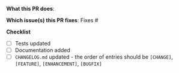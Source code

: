 <!--  Thanks for sending a pull request!  Before submitting:

1. Read our CONTRIBUTING.md guide
2. Rebase your PR if it gets out of sync with master
-->

**What this PR does**:

**Which issue(s) this PR fixes**:
Fixes #<issue number>

**Checklist**
- [ ] Tests updated
- [ ] Documentation added
- [ ] `CHANGELOG.md` updated - the order of entries should be `[CHANGE]`, `[FEATURE]`, `[ENHANCEMENT]`, `[BUGFIX]`
